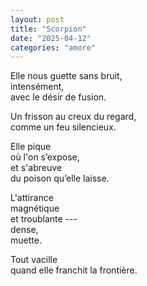 ```yaml
---
layout: post
title: "Scorpion"
date: "2025-04-12"
categories: "amore"
---
```



Elle nous guette sans bruit,  
intensément,  
avec le désir de fusion.

Un frisson au creux du regard,  
comme un feu silencieux.  

Elle pique  
où l'on s’expose,  
et s'abreuve  
du poison qu’elle laisse.  

L'attirance  
magnétique  
et troublante ---  
dense,  
muette.

Tout vacille  
quand elle franchit la frontière.  
